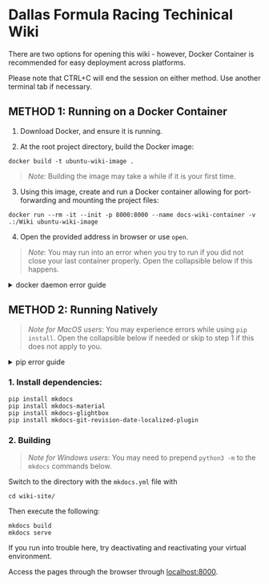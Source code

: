 # Dallas Formula Racing Techinical Wiki

There are two options for opening this wiki - however, Docker Container is recommended for easy deployment across platforms.

Please note that CTRL+C will end the session on either method. Use another terminal tab if necessary.

## METHOD 1: Running on a Docker Container

1. Download Docker, and ensure it is running.

2. At the root project directory, build the Docker image:

```
docker build -t ubuntu-wiki-image .
```

> _Note:_ Building the image may take a while if it is your first time.

3. Using this image, create and run a Docker container allowing for port-forwarding and mounting the project files:

```
docker run --rm -it --init -p 8000:8000 --name docs-wiki-container -v .:/Wiki ubuntu-wiki-image
```

4. Open the provided address in browser or use `open`.

> _Note_: You may run into an error when you try to run if you did not close your last container properly. Open the collapsible below if this happens.

<details>

<summary>docker daemon error guide</summary>

Your error will look something like this:

```
docker: Error response from daemon: Conflict. The container name "/docs-wiki-container" is already in use by container "<<RANDOMLETTERS&NUMBERS>>". You have to remove (or rename) that container to be able to reuse that name.
```

To fix, run the `docker ps -a` to list all active containers.

Then either `remove` or `stop` the container(s) that you want with their `CONTAINER_ID`: to remove an idle container, use `docker rm CONTAINER_ID` and to stop an active container, use `docker stop CONTAINER_ID`.

After you run the appropriate command(s), attempt to build and run again.

</details>

## METHOD 2: Running Natively

> _Note for MacOS users_: You may experience errors while using `pip install`. Open the collapsible below if needed or skip to step 1 if this does not apply to you.

<details>

<summary>pip error guide</summary>

### 0. `pip` error workaround:

1. Install Python if needed

   If, in the past, you installed Xcode through the terminal, you already have Python3.

   Otherwise download through the official website, curl it or `brew install python`.

2. Create a python virtual environment within your project directory

   Navigate to your project directory.

```
cd /XXXX/YYYY/Wiki/wiki-site
```

3. In your project directory, create the virtual environment called `venv` with

```
python3 -m venv venv
```

4. Activate `venv` using

```
source venv/bin/activate
```

5.  Add the following code to your .gitignore file to ensure you do not have ten thousand unstaged changes:

```
wiki-site/site/

/build/
/dist/
wiki-site/venv/
wiki-site/venv/bin/
wiki-site/venv/include/
wiki-site/venv/lib/
```

6. Go to Step 1 below and start installing dependencies.

   When you are finished browsing the wiki, exit/deactivate the virtual environment with `deactivate`.

</details>

### 1. Install dependencies:

```
pip install mkdocs
pip install mkdocs-material
pip install mkdocs-glightbox
pip install mkdocs-git-revision-date-localized-plugin
```

### 2. Building

> _Note for Windows users_: You may need to prepend `python3 -m` to the `mkdocs` commands below.

Switch to the directory with the `mkdocs.yml` file with

```
cd wiki-site/
```

Then execute the following:

```
mkdocs build
mkdocs serve
```

If you run into trouble here, try deactivating and reactivating your virtual environment.

Access the pages through the browser through [localhost:8000](http://localhost:8000/).
